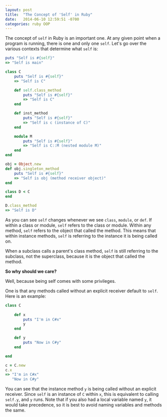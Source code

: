 ```yaml
---
layout: post
title:  "The Concept of 'Self' in Ruby"
date:   2014-06-10 12:59:51 -0700
categories: ruby OOP
---
```


The concept of `self` in Ruby is an important one.  At any given point when a program is running, there is one and only one `self`.  Let's go over the various contexts that determine what `self` is:

```ruby
puts "Self is #{self}"
=> "Self is main"

class C
    puts "Self is #{self}"
    => "Self is C"

    def self.class_method
        puts "Self is #{self}"
        => "Self is C"
    end

    def inst_method
        puts "Self is #{self}"
        => "Self is c (instance of C)"
    end

    module M
        puts "Self is #{self}"
        => "Self is C::M (nested module M)"
    end
end

obj = Object.new
def obj.singleton_method
    puts "Self is #{self}"
    => "Self is obj (method receiver object)"
end

class D < C
end

D.class_method
=> "Self is D"
```

As you can see `self` changes whenever we see `class`, `module`, or `def`.  If within a class or module, `self` refers to the class or module.  Within any method, `self` refers to the object that called the method.  This means that within instance methods, `self` is referring to the instance it is being called on.

When a subclass calls a parent's class method, `self` is still referring to the subclass, not the superclass, because it is the object that called the method.

**So why should we care?**

Well, because being self comes with some privileges.

One is that any methods called without an explicit receiver default to `self`.  Here is an example:

```ruby
class C
   
    def x
        puts "I'm in C#x"
        y
    end

    def y
        puts "Now in C#y"
    end

end

c = C.new
c.x
=> "I'm in C#x"
   "Now in C#y"
```

You can see that the instance method `y` is being called without an explicit receiver.  Since `self` is an instance of `C` within `x`, this is equivalent to calling `self.y`, and `y` runs.  Note that if you also had a local variable named `y`, it would take precedence, so it is best to avoid naming variables and methods the same.

